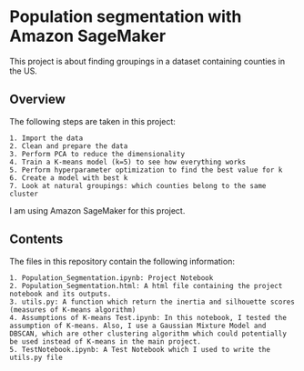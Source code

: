 # Population segmentation with Amazon SageMaker

This project is about finding groupings in a dataset containing counties in the US. 

## Overview 

The following steps are taken in this project:

    1. Import the data
    2. Clean and prepare the data
    3. Perform PCA to reduce the dimensionality
    4. Train a K-means model (k=5) to see how everything works
    5. Perform hyperparameter optimization to find the best value for k
    6. Create a model with best k
    7. Look at natural groupings: which counties belong to the same cluster 

I am using Amazon SageMaker for this project. 

## Contents
The files in this repository contain the following information:

    1. Population_Segmentation.ipynb: Project Notebook    
    2. Population_Segmentation.html: A html file containing the project notebook and its outputs.
    3. utils.py: A function which return the inertia and silhouette scores (measures of K-means algorithm)
    4. Assumptions of K-means Test.ipynb: In this notebook, I tested the assumption of K-means. Also, I use a Gaussian Mixture Model and DBSCAN, which are other clustering algorithm which could potentially be used instead of K-means in the main project.
    5. TestNotebook.ipynb: A Test Notebook which I used to write the utils.py file